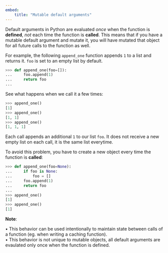 ```yaml
---
embed:
    title: "Mutable default arguments"
---
```

Default arguments in Python are evaluated *once* when the function is
**defined**, *not* each time the function is **called**. This means that if
you have a mutable default argument and mutate it, you will have
mutated that object for all future calls to the function as well.

For example, the following `append_one` function appends `1` to a list
and returns it. `foo` is set to an empty list by default.
```python
>>> def append_one(foo=[]):
...     foo.append(1)
...     return foo
...
```
See what happens when we call it a few times:
```python
>>> append_one()
[1]
>>> append_one()
[1, 1]
>>> append_one()
[1, 1, 1]
```
Each call appends an additional `1` to our list `foo`. It does not
receive a new empty list on each call, it is the same list everytime.

To avoid this problem, you have to create a new object every time the
function is **called**:
```python
>>> def append_one(foo=None):
...     if foo is None:
...         foo = []
...     foo.append(1)
...     return foo
...
>>> append_one()
[1]
>>> append_one()
[1]
```

**Note**:

• This behavior can be used intentionally to maintain state between
calls of a function (eg. when writing a caching function).  
• This behavior is not unique to mutable objects, all default
arguments are evaulated only once when the function is defined.
